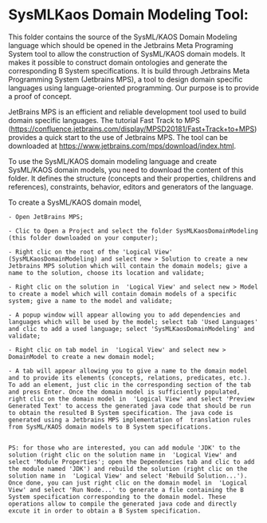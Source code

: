 # SysMLKaos Domain Modeling Tool:
This folder contains the source of the SysML/KAOS Domain Modeling language which should be opened in the Jetbrains Meta Programing System tool to allow the construction of SysML/KAOS domain models. It makes it possible to construct  domain ontologies  and generate the corresponding B System specifications. It is build through Jetbrains Meta Programming System (Jetbrains MPS), a tool to design domain specific languages using language-oriented programming. Our purpose is to provide a proof of concept.

JetBrains MPS is an efficient and reliable development tool used to build domain specific languages. The tutorial Fast Track to MPS (https://confluence.jetbrains.com/display/MPSD20181/Fast+Track+to+MPS) provides a quick start to the use of Jetbrains MPS. The tool can be downloaded at https://www.jetbrains.com/mps/download/index.html.

To use the SysML/KAOS domain modeling language and create SysML/KAOS domain models, you need to download the content of this folder. It defines the structure (concepts and their properties, childrens and references), constraints, behavior, editors and generators of the language.

To create a SysML/KAOS domain model,

    - Open JetBrains MPS;
    
    - Clic to Open a Project and select the folder SysMLKaosDomainModeling (this folder downloaded on your computer);
    
    - Right clic on the root of the 'Logical View' (SysMLKaosDomainModeling) and select new > Solution to create a new Jetbrains MPS solution which will contain the domain models; give a name to the solution, choose its location and validate;
    
    - Right clic on the solution in  'Logical View' and select new > Model to create a model which will contain domain models of a specific system; give a name to the model and validate;
    
    - A popup window will appear allowing you to add dependencies and  languages which will be used by the model; select tab 'Used Languages'  and clic to add a used language; select 'SysMLKaosDomainModeling' and validate;
    
    - Right clic on tab model in  'Logical View' and select new > DomainModel to create a new domain model;
    
    - A tab will appear allowing you to give a name to the domain model and to provide its elements (concepts, relations, predicates, etc.). To add an element, just clic in the corresponding section of the tab and press Enter. Once the domain model is sufficiently populated, right clic on the domain model in  'Logical View' and select 'Preview Generated Text' to access the generated java code that should be run to obtain the resulted B System specification. The java code is generated using a Jetbrains MPS implementation of  translation rules from SysML/KAOS domain models to B System specifications. 
    
    
    PS: for those who are interested, you can add module 'JDK' to the solution (right clic on the solution name in  'Logical View' and select 'Module Properties'; open the Dependencies tab and clic to add the module named 'JDK') and rebuild the solution (right clic on the solution name in  'Logical View' and select 'Rebuild Solution...'). Once done, you can just right clic on the domain model in  'Logical View' and select 'Run Node...' to generate a file containing the B System specification corresponding to the domain model. These operations allow to compile the generated java code and directly excute it in order to obtain a B System specification.
